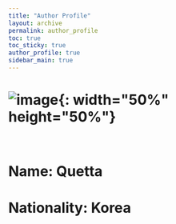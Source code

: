 ```yaml
---
title: "Author Profile"
layout: archive
permalink: author_profile
toc: true
toc_sticky: true
author_profile: true
sidebar_main: true
---
```


# ![image](/assets/images/profile.jpg){: width="50%" height="50%"}

&nbsp;

# Name: Quetta
# Nationality: Korea
